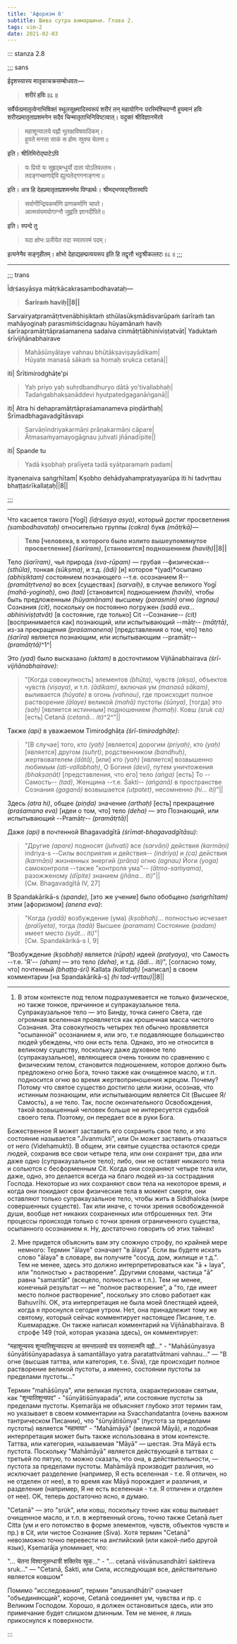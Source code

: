 ```yaml
---
title: 'Афоризм 8'
subtitle: Шива сутра вимаршини. Глава 2.
tags: vim-2
date: 2021-02-03
---
```


::: stanza 2.8

;;; sans

ईदृशस्यास्य मातृकाचक्रसम्बोधवतः—

> **शरीरं हविः॥८॥**

सर्वैर्यत्प्रमातृत्वेनाभिषिक्तं स्थूलसूक्ष्मादिस्वरूपं शरीरं तन् महायोगिनः परस्मिंश्चिदग्नौ हूयमानं हविः शरीरप्रमातृताप्रशमनेन सदैव चिन्मातृताभिनिविष्टत्वात्। यदुक्तं श्रीविज्ञानभैरवे

> महाशून्यालये वह्नौ भूताक्षविषयादिकम्।  
> हूयते मनसा साकं स होमः स्रुक्च चेतना॥

इति। श्रीतिमिरोद्घाटेऽपि

> यः प्रियो यः सुहृद्बन्धुर्यो दाता योऽतिवल्लभः।  
> तदङ्गभक्षणाद्देवि ह्युत्पतेद्गगनाङ्गना॥

इति। अत्र हि देहप्रमातृताप्रशमनमेव पिण्डार्थः। श्रीमद्भगवद्गीतास्वपि

> सर्वाणीन्द्रियकर्माणि प्राणकर्माणि चापरे।  
> आत्मसंयमयोगाग्नौ जुह्वति ज्ञानदीपिते॥

इति। स्पन्दे तु

> यदा क्षोभः प्रलीयेत तदा स्यात्परमं पदम्।

इत्यनेनैव सङ्गृहीतम्। क्षोभो देहाद्यहम्प्रत्ययरूप इति हि तद्वृत्तौ भट्टश्रीकल्लटः॥८॥
;;; 

---

;;;  trans

Īdṛśasyāsya mātṛkācakrasambodhavataḥ—

> **Śarīraṁ haviḥ||8||**

Sarvairyatpramātṛtvenābhiṣiktaṁ sthūlasūkṣmādisvarūpaṁ śarīraṁ tan mahāyoginaḥ parasmiṁścidagnau hūyamānaṁ haviḥ śarīrapramātṛtāpraśamanena sadaiva cinmātṛtābhiniviṣṭatvāt| Yaduktaṁ śrīvijñānabhairave

> Mahāśūnyālaye vahnau bhūtākṣaviṣayādikam|  
> Hūyate manasā sākaṁ sa homaḥ srukca cetanā||

iti| Śrītimirodghāṭe'pi

> Yaḥ priyo yaḥ suhṛdbandhuryo dātā yo'tivallabhaḥ|  
> Tadaṅgabhakṣaṇāddevi hyutpatedgaganāṅganā||

iti| Atra hi dehapramātṛtāpraśamanameva piṇḍārthaḥ| Śrīmadbhagavadgītāsvapi

> Sarvāṇīndriyakarmāṇi prāṇakarmāṇi cāpare|  
> Ātmasaṁyamayogāgnau juhvati jñānadīpite||

iti| Spande tu

> Yadā kṣobhaḥ pralīyeta tadā syātparamaṁ padam|

ityanenaiva saṅgṛhītam| Kṣobho dehādyahampratyayarūpa iti hi tadvṛttau bhaṭṭaśrīkallaṭaḥ||8||

;;;  

---

Что касается такого [Yogī] _(īdṛśasya asya)_, который достиг просветления _(sambodhavataḥ)_ относительно группы _(cakra)_ букв _(mātṛkā)_—

> **Тело [человека, в которого было излито вышеупомянутое просветление] _(śarīram)_, [становится] подношением _(haviḥ)_||8||**

Тело _(śarīram)_, чья природа _(sva-rūpam)_ — грубая --физическая-- _(sthūla)_, тонкая _(sūkṣma)_, и т.д. _(ādi)_ [и] которое *(yad)*осыпано _(abhiṣiktam)_ состоянием познающего --т.е. осознанием Я-- _(pramātṛtvena)_ во всех [существах] _(sarvaiḥ)_, в случае великого Yogī _(mahā-yoginaḥ)_, оно _(tad)_ [становится] подношением _(haviḥ)_, чтобы быть предложенным _(hūyamānam)_ высшему _(parasmin)_ огню _(agnau)_ Сознания _(cit)_, поскольку он постоянно погружен _(sadā eva... abhiniviṣṭatvāt)_ [в состояние, где только] Cit --Сознание-- _(cit)_ [воспринимается как] познающий, или испытывающий --mātṛ-- _(mātṛtā)_, из-за прекращения _(praśamanena)_ [представления о том, что] тело _(śarīra)_ является познающим, или испытывающим --pramātṛ-- _(pramātṛtā)_^1^|

Это _(yad)_ было высказано _(uktam)_ в досточтимом Vijñānabhairava _(śrī-vijñānabhairave)_:

> "[Когда совокупность] элементов _(bhūta)_, чувств _(akṣa)_, объектов чувств _(viṣaya)_, и т.п. _(ādikam)_, включая ум _(manasā sākam)_, выливается _(hūyate)_ в огонь _(vahnau)_, где происходит полное растворение _(ālaye)_ великой _(mahā)_ пустоты _(śūnya)_, [тогда] это _(saḥ)_ [является истинным] подношением _(homaḥ)_. Ковш _(sruk ca)_ [есть] Cetanā _(cetanā... iti)_^2^"||

Также _(api)_ в уважаемом Timirodghāṭa _(śrī-timirodghāṭe)_:

> "[В случае] того, кто _(yaḥ)_ [является] дорогим _(priyaḥ)_, кто _(yaḥ)_ [является] другом _(suhṛt)_, родственником _(bandhuḥ)_, жертвователем _(dātā)_, [или] кто _(yaḥ)_ [является] возвышенно любимым _(ati-vallabhaḥ)_, О Богиня _(devi)_, путем уничтожения _(bhakṣaṇāt)_ [представления, что его] тело _(aṅga)_ [есть] То --Самость-- _(tad)_, Женщина --т.е. Śakti-- _(aṅganā)_ в пространстве Сознания _(gaganā)_ возвышается _(utpatet)_, несомненно _(hi... iti)_"||

Здесь _(atra hi)_, общее _(piṇḍa)_ значение _(arthaḥ)_ [есть] прекращение _(praśamana eva)_ [идеи о том, что] тело _(deha)_ — это Познающий, или испытывающий --Pramātṛ-- _(pramātṛtā)_|

Даже _(api)_ в почтенной Bhagavadgītā _(śrīmat-bhagavadgītāsu)_:

> "Другие _(apare)_ подносят _(juhvati)_ все _(sarvāṇi)_ действия _(karmāṇi)_ indriya-s --Силы восприятия и действия-- _(indriya)_ и _(ca)_ действия _(karmāṇi)_ жизненных энергий _(prāṇa)_ огню _(agnau)_ Йоги _(yoga)_ самоконтроля --также "контроля ума"-- _(ātma-saṁyama)_, разожженому _(dīpite)_ знанием _(jñāna... iti)_"||  
> [См. Bhagavadgītā IV, 27]

В Spandakārikā-s _(spande)_, [это же учение] было обобщено _(saṅgṛhītam)_ этим [афоризмом] _(anena eva)_:

> "Когда _(yadā)_ возбуждение (ума) _(kṣobhaḥ)_... полностью исчезает _(pralīyeta)_, тогда _(tadā)_ Высшее _(paramam)_ Состояние _(padam)_ имеет место _(syāt... iti)_"|  
> [См. Spandakārikā-s I, 9]

"Возбуждение _(kṣobhaḥ)_ является _(rūpaḥ)_ идеей _(pratyaya)_, что Самость --т.е. 'Я'-- _(aham)_ — это тело _(deha)_, и т.д. _(ādi... iti)_", [согласно тому, что] почтенный _(bhaṭṭa-śrī)_ Kallaṭa _(kallaṭaḥ)_ [написал] в своем комментарии [на Spandakārikā-s] _(hi tad-vṛttau)_||8||

---

1. В этом контексте под телом подразумевается не только физическое, но также
   тонкое, причинное и супракаузальное тела. Супракаузальное тело — это Бинду, точка
   синего Света, где огромная вселенная проявляется как крошечная масса чистого Сознания.
   Эта совокупность четырех тел обычно проявляется "осыпанной" осознанием я, или эго,
   т.е подавляющее большинство людей убеждены, что они есть тела. Однако, это не относится
   в великому существу, поскольку даже духовное тело (супракаузальное), являющееся очень
   тонким по сравнению с физическим телом, становится подношением, которое должно быть
   предложено огню Бога, точно также как очищенное масло, и т.п. подносится огню во
   время жертвоприношения жрецом. Почему? Потому что святое существо достигло цели жизни,
   осознав, что истинным познающим, или испытывающим является Cit (Высшее Я/Самость),
   а не тело. Так, после окончательного Освобождения, такой возвышенный человек больше
   не интересуется судьбой своего тела. Поэтому, он передает все в руки Бога.

Божественное Я может заставить его сохранить свое тело, и это состояние называется "Jīvanmukti", или Он может заставить отказаться от него (Videhamukti). В общем, эти святые существа остаются среди людей, сохранив все свои четыре тела, или они сохранят три, два или даже одно (супракаузальное тело); либо, они не оставят никакого тела и сольются с бесформенным Cit. Когда они сохраняют четыре тела или, даже, одно, это делается всегда на благо людей из-за сострадания Господа. Некоторые из них сохраняют свои тела на некоторое время, и когда они покидают свои физические тела в момент смерти, они оставляют только супракаузальное тело, чтобы жить в Siddhaloka (мире совершенных существ). Так или иначе, с точки зрения освобожденной души, вообще нет никаких сохраненных или отброшенных тел. Эти процессы происходя только с точки зрения ограниченного существа, осыпанного осознанием я. Ну, достаточно говорить об этих тайнах!

2. Мне придется объяснить вам эту сложную строфу, по крайней мере немного: Термин
   "ālaye" означает "в ālaya". Если вы будете искать слово "ālaya" в словаре, вы получите
   "сосуд, дом, жилище и т.д.". Тем не менее, здесь это должно интерпретироваться как
   "ā + laya", или "полностью + растворение". Другими словами, частица "ā" равна "samantāt"
   (всецело, полностью и т.п.). Тем не менее, конечный результат — не "полное растворение",
   а "то, где имеет место полное растворение", поскольку это слово работает как Bahuvrīhi.
   OK, эта интерпретация не была моей блестящей идеей, когда я проснулся сегодня утром.
   Нет, она принадлежит тому же святому, который сейчас комментирует настоящее Писание,
   т.е. Кшемарадже. Он также написал комментарий на Vijñānabhairava. В строфе 149 (той,
   которая указана здесь), он комментирует:

"महाशून्यस्य शून्यातिशून्यपदस्य आ समन्ताल्लयो यत्र परतत्त्वात्मनि वह्नौ..." - "Mahāśūnyasya śūnyātiśūnyapadasya ā samantāllayo yatra paratattvātmani vahnau..." — "В огне (высшая таттва, или категория, т.е. Śiva), где происходит полное растворение великой пустоты, а именно, состоянии пустоты за пределами пустоты..."

Термин "mahāśūnya", или великая пустота, охарактеризован святым, как "शून्यातिशून्यपद" - "śūnyātiśūnyapada", или состояние пустоты за пределами пустоты. Kṣemarāja не объясняет глубоко этот термин там, но указывает в своем комментарии на Svacchandatantra (очень важном тантрическом Писании), что "śūnyātiśūnya" (пустота за пределами пустоты) является "महामाया" - "Mahāmāyā" (великой Māyā), и подобная интерпретация может быть также использована в этом контексте. Таттва, или категория, называемая "Māyā" — шестая. Эта Māyā есть пустота. Поскольку "Mahāmāyā" является действующей в таттвах с третьей по пятую, то можно сказать, что она, в действительности, — пустота за пределами пустоты. Mahāmāyā производит различия, но исключает разделение (например, Я есть вселенная - т.е. Я отличен, но не отделен от нее), в то время как Māyā порождает и различия, и разделение (например, Я не есть вселенная - т.е. Я отличен и отделен от нее). OK, теперь достаточно ясно, я думаю.

"Cetanā" — это "srúk", или ковш, поскольку точно как ковш выливает очищенное масло, и т.п. в жертвенный огонь, точно также Cetanā льет Citta (ум и его потомство в форме элементов, чувств, объектов чувств и пр.) в Cit, или чистое Сознание (Śiva). Хотя термин "Cetanā" невозможно точно перевести на английский (или какой-либо другой язык), Kṣemarāja упоминает, что:

"... चेतना विश्वानुसन्धात्री शक्तिरेव स्रुक्..." - "... cetanā viśvānusandhātrī śaktireva sruk..." — "Cetanā, Śakti, или Сила, исследующая все, действительно является ковшом"

Помимо "исследования", термин "anusandhātrī" означает "объединяющий", короче, Cetanā соединяет ум, чувства и пр. с Великим Господом. Хорошо, я должен остановиться здесь, или это примечание будет слишком длинным. Тем не менее, я лишь прикоснулся к поверхности.

:::

